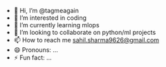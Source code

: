 - 👋 Hi, I’m @tagmeagain
- 👀 I’m interested in coding
- 🌱 I’m currently learning mlops
- 💞️ I’m looking to collaborate on python/ml projects
- 📫 How to reach me sahil.sharma9626@gmail.com
- 😄 Pronouns: ...
- ⚡ Fun fact: ...

<!---
tagmeagain/tagmeagain is a ✨ special ✨ repository because its `README.md` (this file) appears on your GitHub profile.
You can click the Preview link to take a look at your changes.
--->
